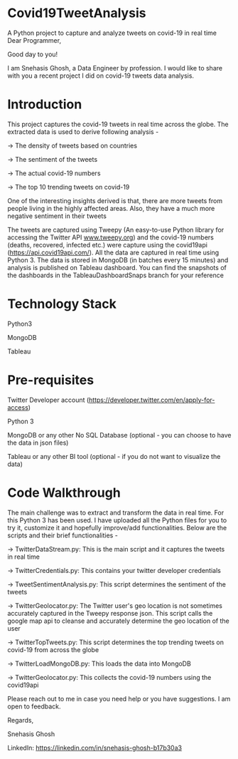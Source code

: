 # Covid19TweetAnalysis
A Python project to capture and analyze tweets on covid-19 in real time
Dear Programmer,

Good day to you!

I am Snehasis Ghosh, a Data Engineer by profession. I would like to share with you a recent project I did on covid-19 tweets data analysis. 

Introduction
============
This project captures the covid-19 tweets in real time across the globe. The extracted data is used to derive following analysis -

-> The density of tweets based on countries

-> The sentiment of the tweets

-> The actual covid-19 numbers

-> The top 10 trending tweets on covid-19

One of the interesting insights derived is that, there are more tweets from people living in the highly affected areas. Also, they have a much more negative sentiment in their tweets

The tweets are captured using Tweepy (An easy-to-use Python library for accessing the Twitter API www.tweepy.org) and the covid-19 numbers (deaths, recovered, infected etc.) were capture using the covid19api (https://api.covid19api.com/).
All the data are captured in real time using Python 3. The data is stored in MongoDB (in batches every 15 minutes) and analysis is published on Tableau dashboard. You can find the snapshots of the dashboards in the TableauDashboardSnaps branch for your reference

Technology Stack
================
Python3

MongoDB

Tableau

Pre-requisites
==============
Twitter Developer account (https://developer.twitter.com/en/apply-for-access)

Python 3

MongoDB or any other No SQL Database (optional - you can choose to have the data in json files)

Tableau or any other BI tool (optional - if you do not want to visualize the data)

Code Walkthrough
================
The main challenge was to extract and transform the data in real time. For this Python 3 has been used. I have uploaded all the Python files for you to try it, customize it and hopefully improve/add functionalities. Below are the scripts and their brief functionalities -

-> TwitterDataStream.py: This is the main script and it captures the tweets in real time

-> TwitterCredentials.py: This contains your twitter developer credentials

-> TweetSentimentAnalysis.py: This script determines the sentiment of the tweets

-> TwitterGeolocator.py: The Twitter user's geo location is not sometimes accurately captured in the Tweepy response json. This script calls the google map api to cleanse and accurately determine the geo location of the user

-> TwitterTopTweets.py: This script determines the top trending tweets on covid-19 from across the globe

-> TwitterLoadMongoDB.py: This loads the data into MongoDB

-> TwitterGeolocator.py: This collects the covid-19 numbers using the covid19api

Please reach out to me in case you need help or you have suggestions. I am open to feedback.

Regards,

Snehasis Ghosh

LinkedIn: https://linkedin.com/in/snehasis-ghosh-b17b30a3

